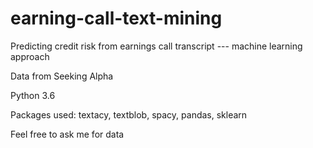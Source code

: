 # earning-call-text-mining
 
Predicting credit risk from earnings call transcript --- machine learning approach

Data from Seeking Alpha

Python 3.6

Packages used: textacy, textblob, spacy, pandas, sklearn

Feel free to ask me for data
